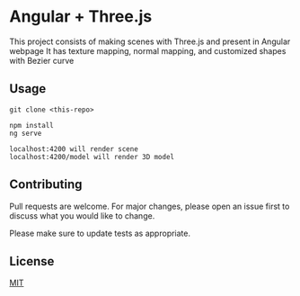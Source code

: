 # Angular + Three.js

This project consists of making scenes with Three.js and present in Angular webpage
It has texture mapping, normal mapping, and customized shapes with Bezier curve

## Usage
```
git clone <this-repo>

npm install
ng serve

localhost:4200 will render scene
localhost:4200/model will render 3D model
```

## Contributing
Pull requests are welcome. For major changes, please open an issue first to discuss what you would like to change.

Please make sure to update tests as appropriate.

## License
[MIT](https://choosealicense.com/licenses/mit/)
